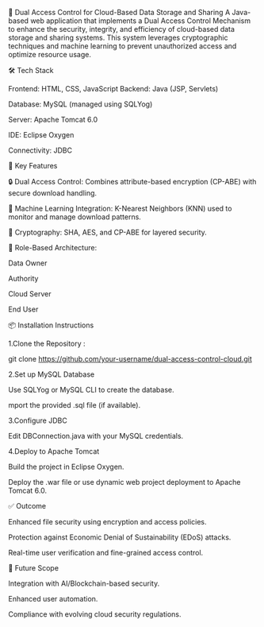 📁 Dual Access Control for Cloud-Based Data Storage and Sharing
A Java-based web application that implements a Dual Access Control Mechanism to enhance the security, integrity, and efficiency of cloud-based data storage and sharing systems. This system leverages cryptographic techniques and machine learning to prevent unauthorized access and optimize resource usage.

🛠️ Tech Stack

Frontend: HTML, CSS, JavaScript
Backend: Java (JSP, Servlets)

Database: MySQL (managed using SQLYog)

Server: Apache Tomcat 6.0

IDE: Eclipse Oxygen

Connectivity: JDBC


📌 Key Features

🔒 Dual Access Control: Combines attribute-based encryption (CP-ABE) with secure download handling.

🧠 Machine Learning Integration: K-Nearest Neighbors (KNN) used to monitor and manage download patterns.

🔐 Cryptography: SHA, AES, and CP-ABE for layered security.



📁 Role-Based Architecture:

Data Owner

Authority

Cloud Server

End User




📦 Installation Instructions

1.Clone the Repository :

git clone https://github.com/your-username/dual-access-control-cloud.git

2.Set up MySQL Database

Use SQLYog or MySQL CLI to create the database.

mport the provided .sql file (if available).

3.Configure JDBC

Edit DBConnection.java with your MySQL credentials.

4.Deploy to Apache Tomcat

Build the project in Eclipse Oxygen.

Deploy the .war file or use dynamic web project deployment to Apache Tomcat 6.0.



✅ Outcome

Enhanced file security using encryption and access policies.

Protection against Economic Denial of Sustainability (EDoS) attacks.

Real-time user verification and fine-grained access control.



🚀 Future Scope

Integration with AI/Blockchain-based security.

Enhanced user automation.

Compliance with evolving cloud security regulations.



